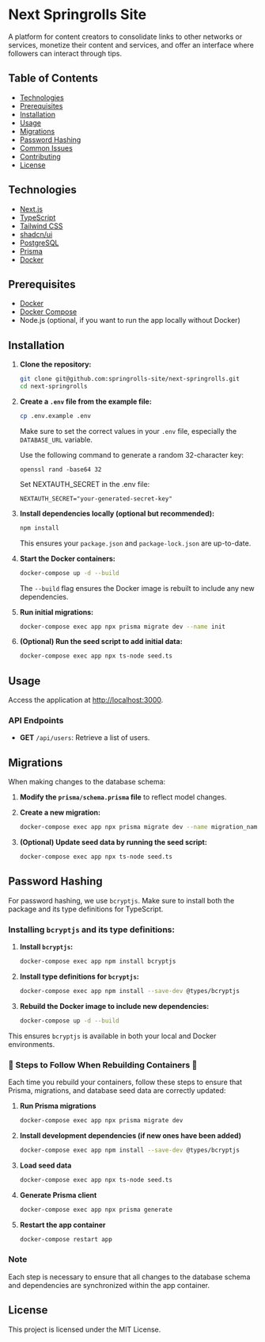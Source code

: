 
# Next Springrolls Site

A platform for content creators to consolidate links to other networks or services, monetize their content and services, and offer an interface where followers can interact through tips.

## Table of Contents

- [Technologies](#technologies)
- [Prerequisites](#prerequisites)
- [Installation](#installation)
- [Usage](#usage)
- [Migrations](#migrations)
- [Password Hashing](#password-hashing)
- [Common Issues](#common-issues)
- [Contributing](#contributing)
- [License](#license)

## Technologies

- [Next.js](https://nextjs.org/)
- [TypeScript](https://www.typescriptlang.org/)
- [Tailwind CSS](https://tailwindcss.com/)
- [shadcn/ui](https://ui.shadcn.com/)
- [PostgreSQL](https://www.postgresql.org/)
- [Prisma](https://www.prisma.io/)
- [Docker](https://www.docker.com/)

## Prerequisites

- [Docker](https://docs.docker.com/get-docker/)
- [Docker Compose](https://docs.docker.com/compose/install/)
- Node.js (optional, if you want to run the app locally without Docker)

## Installation

1. **Clone the repository:**

   ```bash
   git clone git@github.com:springrolls-site/next-springrolls.git
   cd next-springrolls
   ```

2. **Create a `.env` file from the example file:**

   ```bash
   cp .env.example .env
   ```

   Make sure to set the correct values in your `.env` file, especially the `DATABASE_URL` variable.

   Use the following command to generate a random 32-character key:

   ```
   openssl rand -base64 32
   ```

   Set NEXTAUTH_SECRET in the .env file:

   ```
   NEXTAUTH_SECRET="your-generated-secret-key"
   ```

3. **Install dependencies locally (optional but recommended):**

   ```bash
   npm install
   ```

   This ensures your `package.json` and `package-lock.json` are up-to-date.

4. **Start the Docker containers:**

   ```bash
   docker-compose up -d --build
   ```

   The `--build` flag ensures the Docker image is rebuilt to include any new dependencies.

5. **Run initial migrations:**

   ```bash
   docker-compose exec app npx prisma migrate dev --name init
   ```

6. **(Optional) Run the seed script to add initial data:**

   ```bash
   docker-compose exec app npx ts-node seed.ts
   ```

## Usage

Access the application at [http://localhost:3000](http://localhost:3000).

### API Endpoints

- **GET** `/api/users`: Retrieve a list of users.

## Migrations

When making changes to the database schema:

1. **Modify the `prisma/schema.prisma` file** to reflect model changes.

2. **Create a new migration:**

   ```bash
   docker-compose exec app npx prisma migrate dev --name migration_name
   ```

3. **(Optional) Update seed data by running the seed script:**

   ```bash
   docker-compose exec app npx ts-node seed.ts
   ```

## Password Hashing

For password hashing, we use `bcryptjs`. Make sure to install both the package and its type definitions for TypeScript.

### Installing `bcryptjs` and its type definitions:

1. **Install `bcryptjs`:**

   ```bash
   docker-compose exec app npm install bcryptjs
   ```

2. **Install type definitions for `bcryptjs`:**

   ```bash
   docker-compose exec app npm install --save-dev @types/bcryptjs
   ```

3. **Rebuild the Docker image to include new dependencies:**

   ```bash
   docker-compose up -d --build
   ```

This ensures `bcryptjs` is available in both your local and Docker environments.

### 🚨 Steps to Follow When Rebuilding Containers 🚨

Each time you rebuild your containers, follow these steps to ensure that Prisma, migrations, and database seed data are correctly updated:

1. **Run Prisma migrations**  
   ```bash
   docker-compose exec app npx prisma migrate dev
   ```

2. **Install development dependencies (if new ones have been added)**  
   ```bash
   docker-compose exec app npm install --save-dev @types/bcryptjs
   ```

3. **Load seed data**  
   ```bash
   docker-compose exec app npx ts-node seed.ts
   ```

4. **Generate Prisma client**  
   ```bash
   docker-compose exec app npx prisma generate
   ```

5. **Restart the app container**  
   ```bash
   docker-compose restart app
   ```

### Note
Each step is necessary to ensure that all changes to the database schema and dependencies are synchronized within the app container.

## License

This project is licensed under the MIT License.
